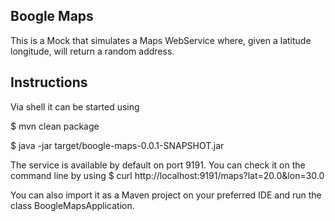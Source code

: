## Boogle Maps
This is a Mock that simulates a Maps WebService where, given a latitude longitude, will return a random address.

## Instructions

Via shell it can be started using

$ mvn clean package

$ java -jar target/boogle-maps-0.0.1-SNAPSHOT.jar

The service is available by default on port 9191. You can check it on the command line by using
$ curl http://localhost:9191/maps\?lat\=20.0\&lon\=30.0

You can also import it as a Maven project on your preferred IDE and run the class BoogleMapsApplication.
